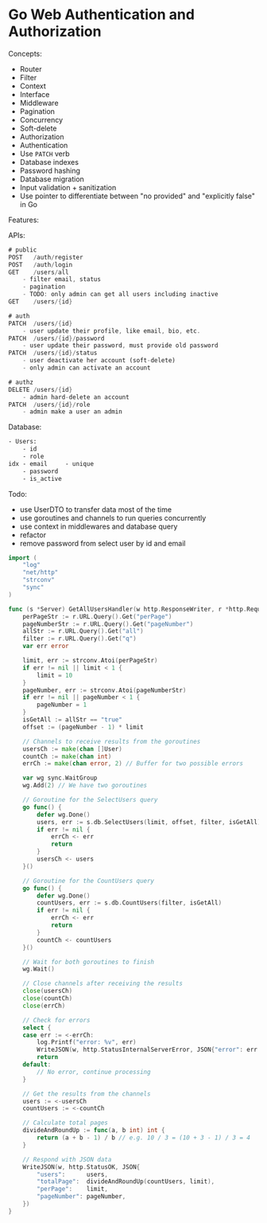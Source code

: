 # Go Web Authentication and Authorization

Concepts:

- Router
- Filter
- Context
- Interface
- Middleware
- Pagination
- Concurrency
- Soft-delete
- Authorization
- Authentication
- Use `PATCH` verb
- Database indexes
- Password hashing
- Database migration
- Input validation + sanitization
- Use pointer to differentiate between "no provided" and "explicitly false" in Go

Features:

APIs:

```rust
# public
POST   /auth/register
POST   /auth/login
GET    /users/all
    - filter email, status
    - pagination
    - TODO: only admin can get all users including inactive
GET    /users/{id}

# auth
PATCH  /users/{id}
    - user update their profile, like email, bio, etc.
PATCH  /users/{id}/password
    - user update their password, must provide old password
PATCH  /users/{id}/status
    - user deactivate her account (soft-delete)
    - only admin can activate an account

# authz
DELETE /users/{id}
    - admin hard-delete an account
PATCH  /users/{id}/role
    - admin make a user an admin
```

Database:

```txt
- Users:
    - id
    - role
idx - email     - unique
    - password
    - is_active
```

Todo:

- use UserDTO to transfer data most of the time
- use goroutines and channels to run queries concurrently
- use context in middlewares and database query
- refactor
- remove password from select user by id and email

```go
import (
	"log"
	"net/http"
	"strconv"
	"sync"
)

func (s *Server) GetAllUsersHandler(w http.ResponseWriter, r *http.Request) {
	perPageStr := r.URL.Query().Get("perPage")
	pageNumberStr := r.URL.Query().Get("pageNumber")
	allStr := r.URL.Query().Get("all")
	filter := r.URL.Query().Get("q")
	var err error

	limit, err := strconv.Atoi(perPageStr)
	if err != nil || limit < 1 {
		limit = 10
	}
	pageNumber, err := strconv.Atoi(pageNumberStr)
	if err != nil || pageNumber < 1 {
		pageNumber = 1
	}
	isGetAll := allStr == "true"
	offset := (pageNumber - 1) * limit

	// Channels to receive results from the goroutines
	usersCh := make(chan []User)
	countCh := make(chan int)
	errCh := make(chan error, 2) // Buffer for two possible errors

	var wg sync.WaitGroup
	wg.Add(2) // We have two goroutines

	// Goroutine for the SelectUsers query
	go func() {
		defer wg.Done()
		users, err := s.db.SelectUsers(limit, offset, filter, isGetAll)
		if err != nil {
			errCh <- err
			return
		}
		usersCh <- users
	}()

	// Goroutine for the CountUsers query
	go func() {
		defer wg.Done()
		countUsers, err := s.db.CountUsers(filter, isGetAll)
		if err != nil {
			errCh <- err
			return
		}
		countCh <- countUsers
	}()

	// Wait for both goroutines to finish
	wg.Wait()

	// Close channels after receiving the results
	close(usersCh)
	close(countCh)
	close(errCh)

	// Check for errors
	select {
	case err := <-errCh:
		log.Printf("error: %v", err)
		WriteJSON(w, http.StatusInternalServerError, JSON{"error": err.Error()})
		return
	default:
		// No error, continue processing
	}

	// Get the results from the channels
	users := <-usersCh
	countUsers := <-countCh

	// Calculate total pages
	divideAndRoundUp := func(a, b int) int {
		return (a + b - 1) / b // e.g. 10 / 3 = (10 + 3 - 1) / 3 = 4
	}

	// Respond with JSON data
	WriteJSON(w, http.StatusOK, JSON{
		"users":      users,
		"totalPage":  divideAndRoundUp(countUsers, limit),
		"perPage":    limit,
		"pageNumber": pageNumber,
	})
}
```

